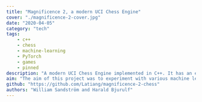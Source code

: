 ```yaml
---
title: "Magnificence 2, a modern UCI Chess Engine"
cover: "./magnificence-2-cover.jpg"
date: "2020-04-05"
category: "tech"
tags:
    - c++
    - chess
    - machine-learning
    - PyTorch
    - games
    - pinned
description: "A modern UCI Chess Engine implemented in C++. It has an estimated ELO rating of ~2000 ELO."
aim: "The aim of this project was to experiment with various machine learning techniques in relation to game tree search. It was also to improve on the general chess engine foundations laid by Magnificence 1."
github: "https://github.com/Latiang/magnificence-2-chess"
authors: "William Sandström and Harald Bjurulf"
---
```

